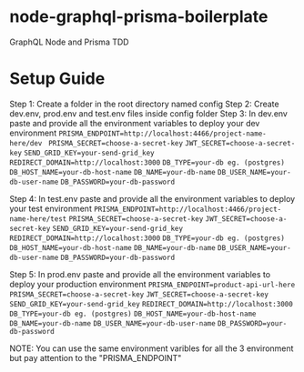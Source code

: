 # node-graphql-prisma-boilerplate

GraphQL Node and Prisma TDD

# Setup Guide

Step 1: Create a folder in the root directory named config
Step 2: Create dev.env, prod.env and test.env files inside config folder
Step 3: In dev.env paste and provide all the environment variables to deploy your dev environment
``PRISMA_ENDPOINT=http://localhost:4466/project-name-here/dev ``
``PRISMA_SECRET=choose-a-secret-key``
`JWT_SECRET=choose-a-secret-key` 
`SEND_GRID_KEY=your-send-grid_key`
`REDIRECT_DOMAIN=http://localhost:3000` 
`DB_TYPE=your-db eg. (postgres)` 
`DB_HOST_NAME=your-db-host-name` 
`DB_NAME=your-db-name` 
`DB_USER_NAME=your-db-user-name` 
`DB_PASSWORD=your-db-password`

Step 4: In test.env paste and provide all the environment variables to deploy your test environment
`PRISMA_ENDPOINT=http://localhost:4466/project-name-here/test` 
`PRISMA_SECRET=choose-a-secret-key` 
`JWT_SECRET=choose-a-secret-key` 
`SEND_GRID_KEY=your-send-grid_key` 
`REDIRECT_DOMAIN=http://localhost:3000` 
`DB_TYPE=your-db eg. (postgres)` 
`DB_HOST_NAME=your-db-host-name` 
`DB_NAME=your-db-name` 
`DB_USER_NAME=your-db-user-name` 
`DB_PASSWORD=your-db-password`

Step 5: In prod.env paste and provide all the environment variables to deploy your production environment
`PRISMA_ENDPOINT=product-api-url-here` 
`PRISMA_SECRET=choose-a-secret-key` 
`JWT_SECRET=choose-a-secret-key` 
`SEND_GRID_KEY=your-send-grid_key` 
`REDIRECT_DOMAIN=http://localhost:3000` 
`DB_TYPE=your-db eg. (postgres)` 
`DB_HOST_NAME=your-db-host-name` 
`DB_NAME=your-db-name` 
`DB_USER_NAME=your-db-user-name` 
`DB_PASSWORD=your-db-password`

NOTE: You can use the same environment varibles for all the 3 environment but pay attention to the "PRISMA_ENDPOINT"
